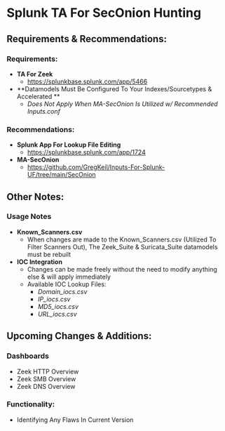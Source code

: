 # Splunk TA For SecOnion Hunting


## Requirements & Recommendations:
### Requirements:
- **TA For Zeek**
  - https://splunkbase.splunk.com/app/5466
- **Datamodels Must Be Configured To Your Indexes/Sourcetypes & Accelerated **
  - _Does Not Apply When MA-SecOnion Is Utilized w/ Recommended Inputs.conf_
    
### Recommendations: 
- **Splunk App For Lookup File Editing**
  - https://splunkbase.splunk.com/app/1724
- **MA-SecOnion**
  - https://github.com/GregKeil/Inputs-For-Splunk-UF/tree/main/SecOnion


## Other Notes:
### Usage Notes
- **Known_Scanners.csv**
  - When changes are made to the Known_Scanners.csv (Utilized To Filter Scanners Out), The Zeek_Suite & Suricata_Suite datamodels must be rebuilt
- **IOC Integration**
  - Changes can be made freely without the need to modify anything else & will apply immediately
  - Available IOC Lookup Files:
    - _Domain_iocs.csv_
    - _IP_iocs.csv_
    - _MD5_iocs.csv_
    - _URL_iocs.csv_
   
   
## Upcoming Changes & Additions:
### Dashboards
- Zeek HTTP Overview
- Zeek SMB Overview
- Zeek DNS Overview

### Functionality:
- Identifying Any Flaws In Current Version
